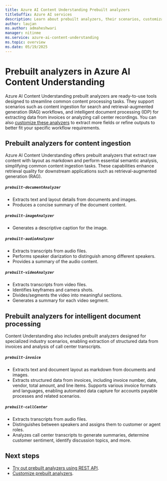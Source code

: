 ```yaml
---
title: Azure AI Content Understanding Prebuilt analyzers
titleSuffix: Azure AI services
description: Learn about prebuilt analyzers, their scenarios, customization options, billing, roadmap in Azure AI Content Understanding.
author: laujan
ms.author: admaheshwari
manager: nitinme
ms.service: azure-ai-content-understanding
ms.topic: overview
ms.date: 05/19/2025
---
```


# Prebuilt analyzers in Azure AI Content Understanding

Azure AI Content Understanding prebuilt analyzers are ready-to-use tools designed to streamline common content processing tasks. They support scenarios such as content ingestion for search and retrieval-augmented generation (RAG) workflows, and intelligent document processing (IDP) for extracting data from invoices or analyzing call center recordings. You can also [customize these analyzers](../tutorial/create-custom-analyzer.md) to extract more fields or refine outputs to better fit your specific workflow requirements.

## Prebuilt analyzers for content ingestion

Azure AI Content Understanding offers prebuilt analyzers that extract raw content with layout as markdown and perform essential semantic analysis, simplifying common content ingestion tasks. These capabilities enhance retrieval quality for downstream applications such as retrieval-augmented generation (RAG).

##### `prebuilt-documentAnalyzer`

* Extracts text and layout details from documents and images.
* Produces a concise summary of the document content.

##### `prebuilt-imageAnalyzer`

* Generates a descriptive caption for the image.

##### `prebuilt-audioAnalyzer`

* Extracts transcripts from audio files.
* Performs speaker diarization to distinguish among different speakers.
* Provides a summary of the audio content.

##### `prebuilt-videoAnalyzer`

* Extracts transcripts from video files.
* Identifies keyframes and camera shots.
* Divides/segments the video into meaningful sections.
* Generates a summary for each video segment.


## Prebuilt analyzers for intelligent document processing

Content Understanding also includes prebuilt analyzers designed for specialized industry scenarios, enabling extraction of structured data from invoices and analysis of call center transcripts.

##### `prebuilt-invoice`

* Extracts text and document layout as markdown from documents and images.
* Extracts structured data from invoices, including invoice number, date, vendor, total amount, and line items. Supports various invoice formats and languages, enabling automated data capture for accounts payable processes and related scenarios.

##### `prebuilt-callCenter`

* Extracts transcripts from audio files.
* Distinguishes between speakers and assigns them to customer or agent roles.
* Analyzes call center transcripts to generate summaries, determine customer sentiment, identify discussion topics, and more.

## Next steps

* [Try out prebuilt analyzers using REST API](../quickstart/use-rest-api.md).
* [Customize prebuilt analyzers](../tutorial/create-custom-analyzer.md).
